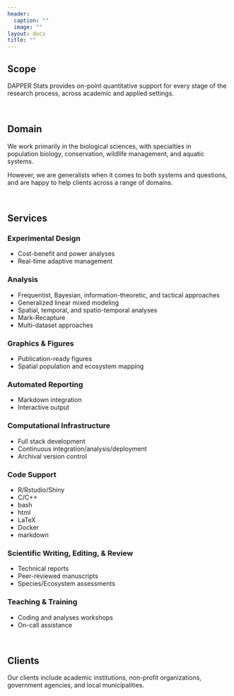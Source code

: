 ```yaml
---
header:
  caption: ""
  image: ""
layout: docs
title: ""
---
```


## Scope

DAPPER Stats provides on-point quantitative support for every stage of the research process, across academic and applied settings.

&nbsp;


## Domain

We work primarily in the biological sciences, with specialties in population biology, conservation, wildlife management, and aquatic systems.

However, we are generalists when it comes to both systems and questions, and are happy to help clients across a range of domains.

&nbsp;


## Services

### Experimental Design

* Cost-benefit and power analyses
* Real-time adaptive management

### Analysis

* Frequentist, Bayesian, information-theoretic, and tactical approaches
* Generalized linear mixed modeling
* Spatial, temporal, and spatio-temporal analyses
* Mark-Recapture
* Multi-dataset approaches

### Graphics & Figures

* Publication-ready figures
* Spatial population and ecosystem mapping

### Automated Reporting

* Markdown integration
* Interactive output

### Computational Infrastructure

* Full stack development
* Continuous integration/analysis/deployment
* Archival version control

### Code Support

* R/Rstudio/Shiny
* C/C++
* bash
* html
* LaTeX
* Docker
* markdown

### Scientific Writing, Editing, & Review

* Technical reports
* Peer-reviewed manuscripts
* Species/Ecosystem assessments

### Teaching & Training

* Coding and analyses workshops
* On-call assistance

&nbsp;


## Clients

Our clients include academic institutions, non-profit organizations, government agencies, and local municipalities.


